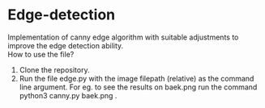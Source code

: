 # Edge-detection
Implementation of canny edge algorithm with suitable adjustments to improve the edge detection ability.\
How to use the file?
1. Clone the repository.
2. Run the file edge.py with the image filepath (relative) as the command line argument. For eg. to see the results on baek.png run the command python3 canny.py baek.png .
